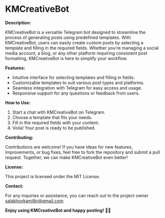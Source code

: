 # KMCreativeBot

**Description:**

KMCreativeBot is a versatile Telegram bot designed to streamline the process of generating posts using predefined templates. With KMCreativeBot, users can easily create custom posts by selecting a template and filling in the required fields. Whether you're managing a social media account, a blog, or any other platform requiring consistent post formatting, KMCreativeBot is here to simplify your workflow.

**Features:**
- Intuitive interface for selecting templates and filling in fields.
- Customizable templates to suit various post types and platforms.
- Seamless integration with Telegram for easy access and usage.
- Responsive support for any questions or feedback from users.

**How to Use:**
1. Start a chat with KMCreativeBot on Telegram.
2. Choose a template that fits your needs.
3. Fill in the required fields with your content.
4. Voila! Your post is ready to be published.

**Contributing:**

Contributions are welcome! If you have ideas for new features, improvements, or bug fixes, feel free to fork the repository and submit a pull request. Together, we can make KMCreativeBot even better!

**License:**

This project is licensed under the MIT License.

**Contact:**

For any inquiries or assistance, you can reach out to the project owner salakhovkamilbr@gmail.com.

**Enjoy using KMCreativeBot and happy posting!** 🤖✨
